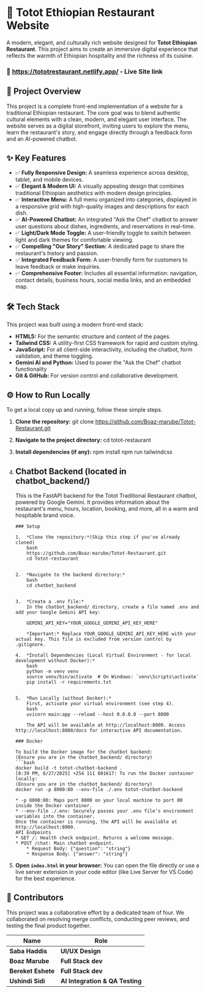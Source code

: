 # 🍛 Totot Ethiopian Restaurant Website

A modern, elegant, and culturally rich website designed for **Totot Ethiopian Restaurant**. This project aims to create an immersive digital experience that reflects the warmth of Ethiopian hospitality and the richness of its cuisine.

### 🚀 **https://tototrestaurant.netlify.app/** - Live Site link

## 📖 Project Overview

This project is a complete front-end implementation of a website for a traditional Ethiopian restaurant. The core goal was to blend authentic cultural elements with a clean, modern, and elegant user interface. The website serves as a digital storefront, inviting users to explore the menu, learn the restaurant's story, and engage directly through a feedback form and an AI-powered chatbot.

## ✨ Key Features

-   ✅ **Fully Responsive Design:** A seamless experience across desktop, tablet, and mobile devices.
-   ✅ **Elegant & Modern UI:** A visually appealing design that combines traditional Ethiopian aesthetics with modern design principles.
-   ✅ **Interactive Menu:** A full menu organized into categories, displayed in a responsive grid with high-quality images and descriptions for each dish.
-   ✅ **AI-Powered Chatbot:** An integrated "Ask the Chef" chatbot to answer user questions about dishes, ingredients, and reservations in real-time.
-   ✅ **Light/Dark Mode Toggle:** A user-friendly toggle to switch between light and dark themes for comfortable viewing.
-   ✅ **Compelling "Our Story" Section:** A dedicated page to share the restaurant's history and passion.
-   ✅ **Integrated Feedback Form:** A user-friendly form for customers to leave feedback or make inquiries.
-   ✅ **Comprehensive Footer:** Includes all essential information: navigation, contact details, business hours, social media links, and an embedded map.

## 🛠️ Tech Stack

This project was built using a modern front-end stack:

-   **HTML5:** For the semantic structure and content of the pages.
-   **Tailwind CSS:** A utility-first CSS framework for rapid and custom styling.
-   **JavaScript:** For all client-side interactivity, including the chatbot, form validation, and theme toggling.
-   **Gemini AI and Python:** Used to power the "Ask the Chef" chatbot functionality
-   **Git & GitHub:** For version control and collaborative development.

## ⚙️ How to Run Locally

To get a local copy up and running, follow these simple steps.

1.  **Clone the repository:**
    git clone https://github.com/Boaz-marube/Totot-Restaurant.git
2.  **Navigate to the project directory:**
    cd totot-restaurant
3.  **Install dependencies (if any):**
    npm install
    npm run tailwindcss
4.  ## Chatbot Backend (located in chatbot_backend/)
    This is the FastAPI backend for the Totot Traditional Restaurant chatbot, powered by Google Gemini. It provides information about the restaurant's menu, hours, location, booking, and more, all in a warm and hospitable brand voice.

        ### Setup

        1.  *Clone the repository:*(Skip this step if you've already cloned)
            bash
            https://github.com/Boaz-marube/Totot-Restaurant.git
            cd Totot-restaurant
            

        2.  *Navigate to the backend directory:*
            bash
            cd chatbot_backend
            

        3.  *Create a .env file:*
            In the chatbot_backend/ directory, create a file named .env and add your Google Gemini API key:
            
            GEMINI_API_KEY="YOUR_GOOGLE_GEMINI_API_KEY_HERE"
            
            *Important:* Replace YOUR_GOOGLE_GEMINI_API_KEY_HERE with your actual key. This file is excluded from version control by .gitignore.

        4.  *Install Dependencies (Local Virtual Environment - for local development without Docker):*
            bash
            python -m venv venv
            source venv/bin/activate  # On Windows: `venv\Scripts\activate`
            pip install -r requirements.txt
            

        5.  *Run Locally (without Docker):*
            First, activate your virtual environment (see step 4).
            bash
            uvicorn main:app --reload --host 0.0.0.0 --port 8000
            
            The API will be available at http://localhost:8000. Access http://localhost:8000/docs for interactive API documentation.

        ### Docker

        To build the Docker image for the chatbot backend:
        (Ensure you are in the chatbot_backend/ directory)
        ```bash
        docker build -t totot-chatbot-backend .
        [8:39 PM, 6/27/2025] +254 111 801617: To run the Docker container locally:
        (Ensure you are in the chatbot_backend/ directory)
        docker run -p 8000:80 --env-file ./.env totot-chatbot-backend

        * -p 8000:80: Maps port 8000 on your local machine to port 80 inside the Docker container.
        * --env-file ./.env: Securely passes your .env file's environment variables into the container.
        Once the container is running, the API will be available at http://localhost:8000.
        API Endpoints
        * GET /: Health check endpoint. Returns a welcome message.
        * POST /chat: Main chatbot endpoint.
            * Request Body: {"question": "string"}
            * Response Body: {"answer": "string"}
5.  **Open `index.html` in your browser:**
    You can open the file directly or use a live server extension in your code editor (like Live Server for VS Code) for the best experience.

## 👥 Contributors

This project was a collaborative effort by a dedicated team of four. We collaborated on resolving merge conflicts, conducting peer reviews, and testing the final product together.

| Name                | Role                                  
| ------------------- | ------------------------------------- | 
| **Saba Haddis**    | **UI/UX Design**       |
| **Boaz Marube**     | **Full Stack dev**     |
| **Bereket Eshete**  | **Full Stack dev** |
| **Ushindi Sidi** | **AI Integration & QA Testing**       |
